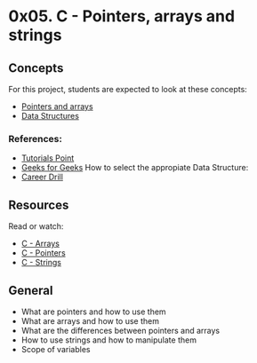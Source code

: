 # 0x05. C - Pointers, arrays and strings

## Concepts
For this project, students are expected to look at these concepts:
* [Pointers and arrays](https://intranet.hbtn.io/concepts/60)
* [Data Structures](https://intranet.hbtn.io/concepts/120)
### References:
* [Tutorials Point](https://www.tutorialspoint.com/data_structures_algorithms/data_structures_basics.htm)
* [Geeks for Geeks](https://www.geeksforgeeks.org/data-structures/)
How to select the appropiate Data Structure:
* [Career Drill](https://www.careerdrill.com/blog/coding-interview/choosing-the-right-data-structure-to-solve-problems/)

## Resources
Read or watch:

* [C - Arrays](https://www.tutorialspoint.com/cprogramming/c_arrays.htm)
* [C - Pointers](https://www.tutorialspoint.com/cprogramming/c_pointers.htm)
* [C - Strings](https://www.tutorialspoint.com/cprogramming/c_strings.htm)

## General

- What are pointers and how to use them
- What are arrays and how to use them
- What are the differences between pointers and arrays
- How to use strings and how to manipulate them
- Scope of variables


